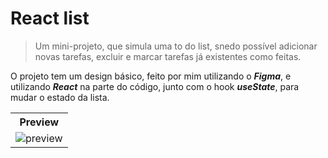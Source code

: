 # React list
>Um mini-projeto, que simula uma to do list, snedo possível adicionar novas tarefas, excluir e marcar tarefas já existentes como feitas.

O projeto tem um design básico, feito por mim utilizando o _**Figma**_, e utilizando _**React**_ na parte do código, junto com o hook _**useState**_, para mudar o estado da lista.

<table>
  <tr>
    <th>Preview</th>
  </tr>
  <tr>
    <td><img src="https://github.com/renansouzasm/React-list/assets/101893896/537c0c5f-5d3c-4375-8e1a-843a99bf532c" alt="preview" /></td>
  </tr>
</table>
